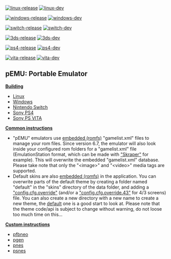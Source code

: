 [![linux-release](https://github.com/Cpasjuste/pemu/actions/workflows/linux-release.yml/badge.svg)](https://github.com/Cpasjuste/pemu/actions/workflows/linux-release.yml)
[![linux-dev](https://github.com/Cpasjuste/pemu/actions/workflows/linux-dev.yml/badge.svg)](https://github.com/Cpasjuste/pemu/actions/workflows/linux-dev.yml)

[![windows-release](https://github.com/Cpasjuste/pemu/actions/workflows/windows-release.yml/badge.svg)](https://github.com/Cpasjuste/pemu/actions/workflows/windows-release.yml)
[![windows-dev](https://github.com/Cpasjuste/pemu/actions/workflows/windows-dev.yml/badge.svg)](https://github.com/Cpasjuste/pemu/actions/workflows/windows-dev.yml)

[![switch-release](https://github.com/Cpasjuste/pemu/actions/workflows/switch-release.yml/badge.svg)](https://github.com/Cpasjuste/pemu/actions/workflows/switch-release.yml)
[![switch-dev](https://github.com/Cpasjuste/pemu/actions/workflows/switch-dev.yml/badge.svg)](https://github.com/Cpasjuste/pemu/actions/workflows/switch-dev.yml)

[![3ds-release](https://github.com/Cpasjuste/pemu/actions/workflows/3ds-release.yml/badge.svg)](https://github.com/Cpasjuste/pemu/actions/workflows/3ds-release.yml)
[![3ds-dev](https://github.com/Cpasjuste/pemu/actions/workflows/3ds-dev.yml/badge.svg)](https://github.com/Cpasjuste/pemu/actions/workflows/3ds-dev.yml)

[![ps4-release](https://github.com/Cpasjuste/pemu/actions/workflows/ps4-release.yml/badge.svg)](https://github.com/Cpasjuste/pemu/actions/workflows/ps4-release.yml)
[![ps4-dev](https://github.com/Cpasjuste/pemu/actions/workflows/ps4-dev.yml/badge.svg)](https://github.com/Cpasjuste/pemu/actions/workflows/ps4-dev.yml)

[![vita-release](https://github.com/Cpasjuste/pemu/actions/workflows/vita-release.yml/badge.svg)](https://github.com/Cpasjuste/pemu/actions/workflows/vita-release.yml)
[![vita-dev](https://github.com/Cpasjuste/pemu/actions/workflows/vita-dev.yml/badge.svg)](https://github.com/Cpasjuste/pemu/actions/workflows/vita-dev.yml)

## pEMU: Portable Emulator

**<ins>Building</ins>**
- [Linux](https://github.com/Cpasjuste/pemu/blob/master/.github/workflows/linux-release.yml)
- [Windows](https://github.com/Cpasjuste/pemu/blob/master/.github/workflows/windows-release.yml)
- [Nintendo Switch](https://github.com/Cpasjuste/pemu/blob/master/.github/workflows/switch-release.yml)
- [Sony PS4](https://github.com/Cpasjuste/pemu/blob/master/.github/workflows/ps4-release.yml)
- [Sony PS VITA](https://github.com/Cpasjuste/pemu/blob/master/.github/workflows/vita-release.yml)

**<ins>Common instructions</ins>**
- "pEMU" emulators use [embedded (romfs)](https://github.com/Cpasjuste/pemu/tree/master/pfbneo/data/common/romfs) "gamelist.xml" files to manage your rom files.
Since version 6.7, the emulator will also look inside your configured rom folders for a "gamelist.xml" file (EmulationStation format, which can be made with ["Skraper"](https://www.skraper.net/) for example).
This will overwrite the embedded "gamelist.xml" database. Please take note that only the "\<image>" and "\<video>" media tags are supported.
- Default skins are also [embedded (romfs)](https://github.com/Cpasjuste/pemu/tree/master/data/common/romfs/skins/default) in the application.
You can overwrite parts of the default theme by creating a folder named "default" in the "skins" directory of the data folder, and adding a ["config.cfg.override"](https://github.com/Cpasjuste/pemu/tree/master/pgen/data/common/romfs/skins/default/config.cfg.override) (and/or a ["config.cfg.override.43"](https://github.com/Cpasjuste/pemu/tree/master/data/common/romfs/skins/default/config.cfg.override.43) for 4/3 screens) file.
You can also create a new directory with a new name to create a new theme, the [default](https://github.com/Cpasjuste/pemu/tree/master/data/common/romfs/skins/default) one is a good start to look at.
Please note that the theme code/api is subject to change without warning, do not loose too much time on this...

**<ins>Custom instructions</ins>**
- [pfbneo](https://github.com/Cpasjuste/pemu/tree/master/pfbneo)
- [pgen](https://github.com/Cpasjuste/pemu/tree/master/pgen)
- [pnes](https://github.com/Cpasjuste/pemu/tree/master/pnes)
- [psnes](https://github.com/Cpasjuste/pemu/tree/master/psnes)